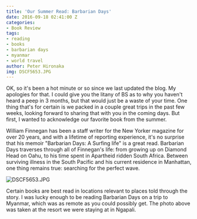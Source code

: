 ```yaml
---
title: 'Our Summer Read: Barbarian Days'
date: 2016-09-18 02:41:00 Z
categories:
- Book Review
tags:
- reading
- books
- barbarian days
- myanmar
- world travel
author: Peter Hironaka
img: DSCF5653.JPG
---
```


OK, so it's been a hot minute or so since we last updated the blog. My apologies for that. I could give you the litany of BS as to why you haven't heard a peep in 3 months, but that would just be a waste of your time. One thing that's for certain is we packed in a couple great trips in the past few weeks, looking forward to sharing that with you in the coming days. But first, I wanted to acknowledge our favorite book from the summer.

William Finnegan has been a staff writer for the New Yorker magazine for over 20 years, and with a lifetime of reporting experience, it's no surprise that his memoir "Barbarian Days: A Surfing life" is a great read. Barbarian Days traverses through all of Finnegan's life: from growing up on Diamond Head on Oahu, to his time spent in Apartheid ridden South Africa. Between surviving illness in the South Pacific and his current residence  in Manhattan, one thing remains true: searching for the perfect wave.

![DSCF5653.JPG](/uploads/DSCF5653.JPG)

Certain books are best read in locations relevant to places told through the story. I was lucky enough to be reading Barbarian Days on a trip to Myanmar, which was as remote as you could possibly get. The photo above was taken at the resort we were staying at in Ngapali. 